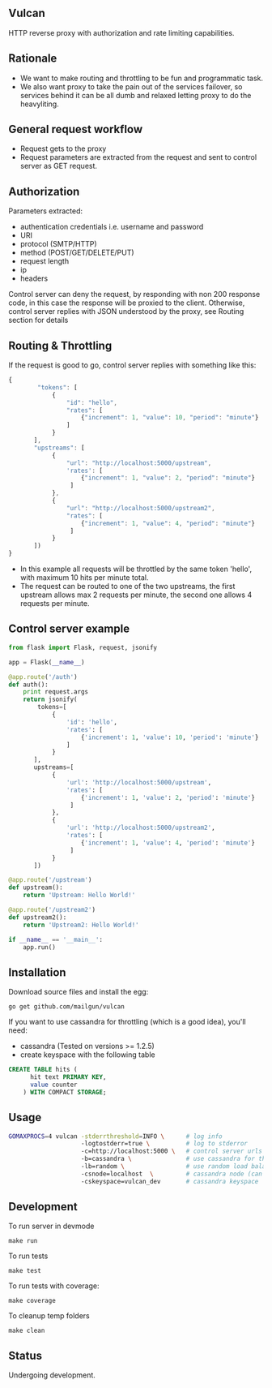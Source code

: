 Vulcan
------

HTTP reverse proxy with authorization and rate limiting capabilities.

Rationale
---------

* We want to make routing and throttling to be fun and programmatic task.
* We also want proxy to take the pain out of the services failover, so services behind it can be all dumb and relaxed letting
proxy to do the heavyliting.

General request workflow
------------------------

* Request gets to the proxy
* Request parameters are extracted from the request and sent to control server as GET request. 

Authorization
-------------

Parameters extracted:

* authentication credentials i.e. username and password
* URI
* protocol (SMTP/HTTP)
* method (POST/GET/DELETE/PUT)
* request length 
* ip
* headers

Control server can deny the request, by responding with non 200 response code, in this case the response will be proxied to the client.
Otherwise, control server replies with JSON understood by the proxy, see Routing section for details

Routing & Throttling
--------------------

If the request is good to go, control server replies with something like this:

```javascript
{
        "tokens": [
            {
                "id": "hello",
                "rates": [
                    {"increment": 1, "value": 10, "period": "minute"}
                ]
            }
       ],
       "upstreams": [
            {
                "url": "http://localhost:5000/upstream",
                'rates': [
                    {"increment": 1, "value": 2, "period": "minute"}
                 ]
            },
            {
                "url": "http://localhost:5000/upstream2",
                "rates": [
                    {"increment": 1, "value": 4, "period": "minute"}
                 ]
            }
       ])
}

```

* In this example all requests will be throttled by the same token 'hello', with maximum 10 hits per minute total.
* The request can be routed to one of the two upstreams, the first upstream allows max 2 requests per minute, the second one allows 4 requests per minute.

Control server example
-------------------

```python
from flask import Flask, request, jsonify

app = Flask(__name__)

@app.route('/auth')
def auth():
    print request.args
    return jsonify(
        tokens=[
            {
                'id': 'hello',
                'rates': [
                    {'increment': 1, 'value': 10, 'period': 'minute'}
                ]
            }
       ],
       upstreams=[
            {
                'url': 'http://localhost:5000/upstream',
                'rates': [
                    {'increment': 1, 'value': 2, 'period': 'minute'}
                 ]
            },
            {
                'url': 'http://localhost:5000/upstream2',
                'rates': [
                    {'increment': 1, 'value': 4, 'period': 'minute'}
                 ]
            }
       ])

@app.route('/upstream')
def upstream():
    return 'Upstream: Hello World!'

@app.route('/upstream2')
def upstream2():
    return 'Upstream2: Hello World!'

if __name__ == '__main__':
    app.run()
```

Installation
------------

Download source files and install the egg:
```
go get github.com/mailgun/vulcan
```

If you want to use cassandra for throttling (which is a good idea), you'll need:

* cassandra (Tested on versions >= 1.2.5)
* create keyspace with the following table

```sql
CREATE TABLE hits (
      hit text PRIMARY KEY,
      value counter
    ) WITH COMPACT STORAGE;
```

Usage
-------
```bash
GOMAXPROCS=4 vulcan -stderrthreshold=INFO \      # log info
                    -logtostderr=true \          # log to stderror
                    -c=http://localhost:5000 \   # control server urls
                    -b=cassandra \               # use cassandra for throttling
                    -lb=random \                 # use random load balancer
                    -csnode=localhost  \         # cassandra node (can be multiple)
                    -cskeyspace=vulcan_dev       # cassandra keyspace
```

Development
-----
To run server in devmode

```
make run
```

To run tests

```
make test
```

To run tests with coverage:

```
make coverage
```

To cleanup temp folders

```
make clean
```

Status
------

Undergoing development.
